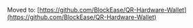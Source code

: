 Moved to: [https://github.com/BlockEase/QR-Hardware-Wallet](https://github.com/BlockEase/QR-Hardware-Wallet)
